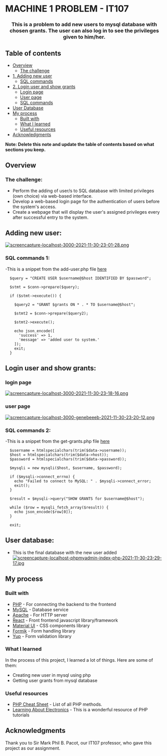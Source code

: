 # MACHINE 1 PROBLEM - IT107

<div align="center">
  <h3>
    This is a problem to add new users to mysql database with chosen grants. The user can also log in to see the privileges given to him/her.
  </h3>
</div>

## Table of contents

- [Overview](#overview)
  - [The challenge](#the-challenge)
- [1. Adding new user](#adding-new-user)
  - [SQL commands](#sql-commands-1)
- [2. Login user and show grants](#login-user-and-show-grants)
  - [Login page](#login-page)
  - [User page](#user-page)
  - [SQL commands](#sql-commands-2)
- [User Database](#user-database)
- [My process](#my-process)
  - [Built with](#built-with)
  - [What I learned](#what-i-learned)
  - [Useful resources](#useful-resources)
- [Acknowledgments](#acknowledgments)

**Note: Delete this note and update the table of contents based on what sections you keep.**

## Overview

### The challenge:
- Perform the adding of user/s to SQL database with limited privileges (own choice) via web-based interface.
- Develop a web-based login page for the authentication of users before the system's access.
- Create a webpage that will display the user's assigned privileges every after successful entry to the system.


## Adding new user:

[![screencapture-localhost-3000-2021-11-30-23-01-28.png](https://i.postimg.cc/NjC9stnX/screencapture-localhost-3000-2021-11-30-23-01-28.png)](https://postimg.cc/DSsy69nf)
 
 ### SQL commands 1:
 -This is a snippet from the add-user.php file [here](https://github.com/bibmode/machine-1-backend/blob/main/server/add-user.php)
 
```
  $query = "CREATE USER $username@$host IDENTIFIED BY $password";

  $stmt = $conn->prepare($query);

  if ($stmt->execute()) {

    $query2 = "GRANT $grants ON * . * TO $username@$host";

    $stmt2 = $conn->prepare($query2);

    $stmt2->execute();

    echo json_encode([
      'success' => 1,
      'message' => 'added user to system.'
    ]);
    exit;
  }
```


## Login user and show grants:

 ### login page
[![screencapture-localhost-3000-2021-11-30-23-18-16.png](https://i.postimg.cc/Fzgtp9Sn/screencapture-localhost-3000-2021-11-30-23-18-16.png)](https://postimg.cc/Cn16Lpmj)

 ### user page
[![screencapture-localhost-3000-genebeeeb-2021-11-30-23-20-12.png](https://i.postimg.cc/yYV2BCcs/screencapture-localhost-3000-genebeeeb-2021-11-30-23-20-12.png)](https://postimg.cc/NLzd7Vdz)
 
 ### SQL commands 2:
 -This is a snippet from the get-grants.php file [here](https://github.com/bibmode/machine-1-backend/blob/main/server/get-grants.php)
 
```
  $username = htmlspecialchars(trim($data->username));
  $host = htmlspecialchars(trim($data->host));
  $password = htmlspecialchars(trim($data->password));

  $mysqli = new mysqli($host, $username, $password);

  if ($mysqli->connect_errno) {
    echo "Failed to connect to MySQL: " . $mysqli->connect_error;
    exit();
  }

  $result = $mysqli->query("SHOW GRANTS for $username@$host");

  while ($row = mysqli_fetch_array($result)) {
    echo json_encode($row[0]);
  }

  exit;
```

## User database:
 - This is the final database with the new user added
[![screencapture-localhost-phpmyadmin-index-php-2021-11-30-23-29-17.jpg](https://i.postimg.cc/HsNx7zpc/screencapture-localhost-phpmyadmin-index-php-2021-11-30-23-29-17.jpg)](https://postimg.cc/bsQ87QSp)

## My process

### Built with

- [PHP](https://www.php.net/) - For connecting the backend to the frontend
- [MySQL](https://www.mysql.com/) - Database service
- [Apache](https://httpd.apache.org/) - For HTTP server
- [React](https://reactjs.org/) - Front frontend javascript library/framework
- [Material UI](https://mui.com/) - CSS components library 
- [Formik](https://formik.org/) - Form handling library
- [Yup](https://github.com/jquense/yup) - Form validation library

### What I learned

In the process of this project, I learned a lot of things. Here are some of them:
- Creating new user in mysql using php
- Getting user grants from mysql database

### Useful resources

- [PHP Cheat Sheet](https://overapi.com/php) - List of all PHP methods.
- [Learning About Electronics](http://www.learningaboutelectronics.com/PHP/) - This is a wonderful resource of PHP tutorials


## Acknowledgments

Thank you to Sir Mark Phil B. Pacot, our IT107 professor, who gave this project as our assignment.
